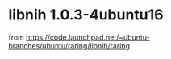 # libnih 1.0.3-4ubuntu16
from https://code.launchpad.net/~ubuntu-branches/ubuntu/raring/libnih/raring
